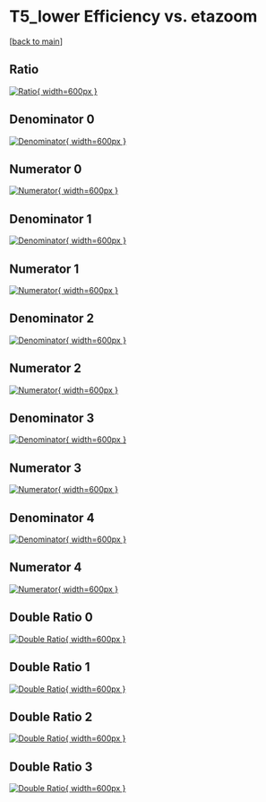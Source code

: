 # T5_lower Efficiency vs. etazoom

[[back to main](./)]



## Ratio

[![Ratio](../mtv/var/T5_lower_loweta_211_0_eff_etazoom.png){ width=600px }](../mtv/var/T5_lower_loweta_211_0_eff_etazoom.pdf)

## Denominator 0

[![Denominator](../mtv/den/T5_lower_loweta_211_0_eff_etazoom_den0.png){ width=600px }](../mtv/den/T5_lower_loweta_211_0_eff_etazoom_den0.pdf)

## Numerator 0

[![Numerator](../mtv/num/T5_lower_loweta_211_0_eff_etazoom_num0.png){ width=600px }](../mtv/num/T5_lower_loweta_211_0_eff_etazoom_num0.pdf)

## Denominator 1

[![Denominator](../mtv/den/T5_lower_loweta_211_0_eff_etazoom_den1.png){ width=600px }](../mtv/den/T5_lower_loweta_211_0_eff_etazoom_den1.pdf)

## Numerator 1

[![Numerator](../mtv/num/T5_lower_loweta_211_0_eff_etazoom_num1.png){ width=600px }](../mtv/num/T5_lower_loweta_211_0_eff_etazoom_num1.pdf)

## Denominator 2

[![Denominator](../mtv/den/T5_lower_loweta_211_0_eff_etazoom_den2.png){ width=600px }](../mtv/den/T5_lower_loweta_211_0_eff_etazoom_den2.pdf)

## Numerator 2

[![Numerator](../mtv/num/T5_lower_loweta_211_0_eff_etazoom_num2.png){ width=600px }](../mtv/num/T5_lower_loweta_211_0_eff_etazoom_num2.pdf)

## Denominator 3

[![Denominator](../mtv/den/T5_lower_loweta_211_0_eff_etazoom_den3.png){ width=600px }](../mtv/den/T5_lower_loweta_211_0_eff_etazoom_den3.pdf)

## Numerator 3

[![Numerator](../mtv/num/T5_lower_loweta_211_0_eff_etazoom_num3.png){ width=600px }](../mtv/num/T5_lower_loweta_211_0_eff_etazoom_num3.pdf)

## Denominator 4

[![Denominator](../mtv/den/T5_lower_loweta_211_0_eff_etazoom_den4.png){ width=600px }](../mtv/den/T5_lower_loweta_211_0_eff_etazoom_den4.pdf)

## Numerator 4

[![Numerator](../mtv/num/T5_lower_loweta_211_0_eff_etazoom_num4.png){ width=600px }](../mtv/num/T5_lower_loweta_211_0_eff_etazoom_num4.pdf)

## Double Ratio 0

[![Double Ratio](../mtv/ratio/T5_lower_loweta_211_0_eff_etazoom_ratio0.png){ width=600px }](../mtv/ratio/T5_lower_loweta_211_0_eff_etazoom_ratio0.pdf)

## Double Ratio 1

[![Double Ratio](../mtv/ratio/T5_lower_loweta_211_0_eff_etazoom_ratio1.png){ width=600px }](../mtv/ratio/T5_lower_loweta_211_0_eff_etazoom_ratio1.pdf)

## Double Ratio 2

[![Double Ratio](../mtv/ratio/T5_lower_loweta_211_0_eff_etazoom_ratio2.png){ width=600px }](../mtv/ratio/T5_lower_loweta_211_0_eff_etazoom_ratio2.pdf)

## Double Ratio 3

[![Double Ratio](../mtv/ratio/T5_lower_loweta_211_0_eff_etazoom_ratio3.png){ width=600px }](../mtv/ratio/T5_lower_loweta_211_0_eff_etazoom_ratio3.pdf)

